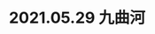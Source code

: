 ---
title: 2021.05.29 九曲河

albums: [
		["http://songxj01.gitee.io/image/photography/210529_九曲河/jiuquhe_1.webp", "重庆-九曲河"],
        ["http://songxj01.gitee.io/image/photography/210529_九曲河/jiuquhe_2.webp", "重庆-九曲河"],
        ["http://songxj01.gitee.io/image/photography/210529_九曲河/jiuquhe_3.webp", "重庆-九曲河"],
        ["http://songxj01.gitee.io/image/photography/210529_九曲河/jiuquhe_4.webp", "重庆-九曲河"],
        ["http://songxj01.gitee.io/image/photography/210529_九曲河/jiuquhe_5.webp", "重庆-九曲河"],
        ["http://songxj01.gitee.io/image/photography/210529_九曲河/jiuquhe_6.webp", "重庆-九曲河"],
        ["http://songxj01.gitee.io/image/photography/210529_九曲河/jiuquhe_7.webp", "重庆-九曲河"],
        ["http://songxj01.gitee.io/image/photography/210529_九曲河/jiuquhe_8.webp", "重庆-九曲河"],
        ["http://songxj01.gitee.io/image/photography/210529_九曲河/jiuquhe_9.webp", "重庆-九曲河"],
	]
---